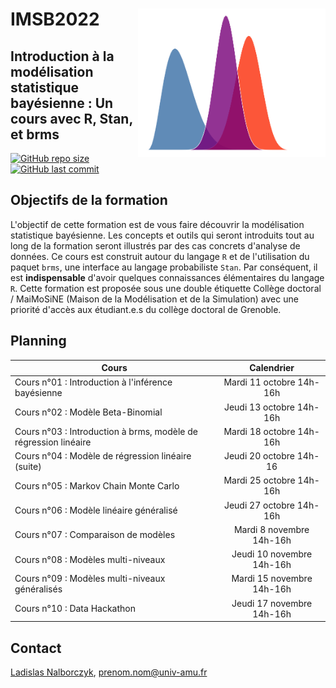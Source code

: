 # IMSB2022 <img src="./files/cover.png" align="right" width="300px">

## Introduction à la modélisation statistique bayésienne : Un cours avec R, Stan, et brms

[![GitHub repo size](https://img.shields.io/github/repo-size/lnalborczyk/IMSB2022?color=brightgreen&logo=github)](https://github.com/lnalborczyk/IMSB2022)
[![GitHub last commit](https://img.shields.io/github/last-commit/lnalborczyk/IMSB2022?color=orange&logo=github)](https://github.com/lnalborczyk/IMSB2022)

## Objectifs de la formation

L'objectif de cette formation est de vous faire découvrir la modélisation statistique bayésienne. Les concepts et outils qui seront introduits tout au long de la formation seront illustrés par des cas concrets d'analyse de données. Ce cours est construit autour du langage `R` et de l'utilisation du paquet `brms`, une interface au langage probabiliste `Stan`. Par conséquent, il est **indispensable** d'avoir quelques connaissances élémentaires du langage `R`. Cette formation est proposée sous une double étiquette Collège doctoral / MaiMoSiNE (Maison de la Modélisation et de la Simulation) avec une priorité d'accès aux étudiant.e.s du collège doctoral de Grenoble.

## Planning

| Cours | Calendrier |
|-------|:----------:|
| Cours n°01 : Introduction à l'inférence bayésienne | Mardi 11 octobre 14h-16h |
| Cours n°02 : Modèle Beta-Binomial | Jeudi 13 octobre 14h-16h |
| Cours n°03 : Introduction à brms, modèle de régression linéaire | Mardi 18 octobre 14h-16h |
| Cours n°04 : Modèle de régression linéaire (suite) | Jeudi 20 octobre 14h-16 |
| Cours n°05 : Markov Chain Monte Carlo | Mardi 25 octobre 14h-16h |
| Cours n°06 : Modèle linéaire généralisé | Jeudi 27 octobre 14h-16h |
| Cours n°07 : Comparaison de modèles | Mardi 8 novembre 14h-16h |
| Cours n°08 : Modèles multi-niveaux | Jeudi 10 novembre 14h-16h |
| Cours n°09 : Modèles multi-niveaux généralisés | Mardi 15 novembre 14h-16h |
| Cours n°10 : Data Hackathon | Jeudi 17 novembre 14h-16h |

## Contact

[Ladislas Nalborczyk](https://www.barelysignificant.com), prenom.nom@univ-amu.fr

